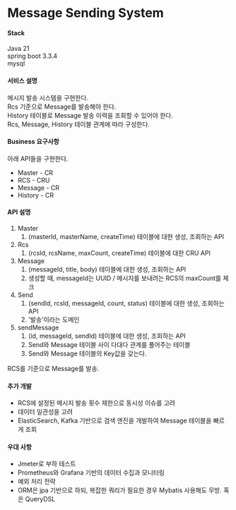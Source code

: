 # Message Sending System

#### Stack
Java 21  
spring boot 3.3.4  
mysql  

#### 서비스 설명
메시지 발송 시스템을 구현한다.    
Rcs 기준으로 Message를 발송해야 한다.  
History 테이블로 Message 발송 이력을 조회할 수 있어야 한다.  
Rcs, Message, History 테이블 관계에 따라 구성한다.  

#### Business 요구사항
아래 API들을 구현한다.
- Master - CR
- RCS - CRU
- Message - CR
- History - CR

#### API 설명
1. Master
	1. (masterId, masterName, createTime) 테이블에 대한 생성, 조회하는 API
2. Rcs
	1. (rcsId, rcsName, maxCount, createTime) 테이블에 대한 CRU API
3. Message
	1. (messageId, title, body) 테이블에 대한 생성, 조회하는 API
	2. 생성할 때, messageId는 UUID / 메시지를 보내려는 RCS의 maxCount를 체크
4. Send
	1. (sendId, rcsId, messageId, count, status) 테이블에 대한 생성, 조회하는 API
	2. '발송'이라는 도메인
5. sendMessage
	1. (id, messageId, sendId) 테이블에 대한 생성, 조회하는 API
	2. Send와 Message 테이블 사이 다대다 관계를 풀어주는 테이블
	3. Send와 Message 테이블의 Key값을 갖는다.

RCS를 기준으로 Message를 발송.

#### 추가 개발
- RCS에 설정된 메시지 발송 횟수 제한으로 동시성 이슈를 고려
- 데이터 일관성을 고려
- ElasticSearch, Kafka 기반으로 검색 엔진을 개발하여 Message 테이블을 빠르게 조회

#### 우대 사항
- Jmeter로 부하 테스트
- Prometheus와 Grafana 기반의 데이터 수집과 모니터링
- 예외 처리 전략
- ORM은 jpa 기반으로 하되, 복잡한 쿼리가 필요한 경우 Mybatis 사용해도 무방. 혹은 QueryDSL
